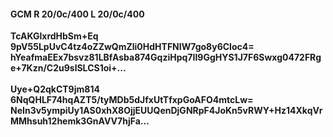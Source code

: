 #### GCM R 20/0c/400 L 20/0c/400
**TcAKGlxrdHbSm+Eq**<br/>**9pV55LpUvC4tz4oZZwQmZli0HdHTFNIW7go8y6CIoc4=**<br/>**hYeafmaEEx7bsvz81LBfAsba874GqziHpq7II9GgHYS1J7F6Swxg0472FRge+7Kzn/C2u9slSLCS1oi+...**<br/><br/>
**Uye+Q2qkCT9jm814**<br/>**6NqQHLF74hqAZT5/tyMDb5dJfxUtTfxpGoAFO4mtcLw=**<br/>**NeIn3v5ympiUy1AS0xhX8OjjEUUQenDjGNRpF4JoKn5vRWY+Hz14XkqVrMMhsuh12hemk3GnAVV7hjFa...**